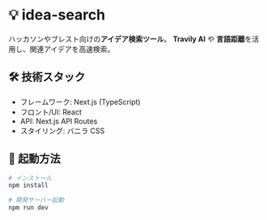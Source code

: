 # 💡 idea-search

ハッカソンやブレスト向けの**アイデア検索ツール**。
**Travily AI** や **言語距離**を活用し、関連アイデアを高速検索。

## 🛠 技術スタック

- フレームワーク: Next.js (TypeScript)
- フロント/UI: React
- API: Next.js API Routes
- スタイリング: バニラ CSS

## 🚀 起動方法

```bash
# インストール
npm install

# 開発サーバー起動
npm run dev
```
